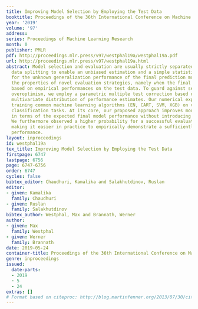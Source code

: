 ```yaml
---
title: Improving Model Selection by Employing the Test Data
booktitle: Proceedings of the 36th International Conference on Machine Learning
year: '2019'
volume: '97'
address: 
series: Proceedings of Machine Learning Research
month: 0
publisher: PMLR
pdf: http://proceedings.mlr.press/v97/westphal19a/westphal19a.pdf
url: http://proceedings.mlr.press/v97/westphal19a.html
abstract: Model selection and evaluation are usually strictly separated by means of
  data splitting to enable an unbiased estimation and a simple statistical inference
  for the unknown generalization performance of the final prediction model. We investigate
  the properties of novel evaluation strategies, namely when the final model is selected
  based on empirical performances on the test data. To guard against selection induced
  overoptimism, we employ a parametric multiple test correction based on the approximate
  multivariate distribution of performance estimates. Our numerical experiments involve
  training common machine learning algorithms (EN, CART, SVM, XGB) on various artificial
  classification tasks. At its core, our proposed approach improves model selection
  in terms of the expected final model performance without introducing overoptimism.
  We furthermore observed a higher probability for a successful evaluation study,
  making it easier in practice to empirically demonstrate a sufficiently high predictive
  performance.
layout: inproceedings
id: westphal19a
tex_title: Improving Model Selection by Employing the Test Data
firstpage: 6747
lastpage: 6756
page: 6747-6756
order: 6747
cycles: false
bibtex_editor: Chaudhuri, Kamalika and Salakhutdinov, Ruslan
editor:
- given: Kamalika
  family: Chaudhuri
- given: Ruslan
  family: Salakhutdinov
bibtex_author: Westphal, Max and Brannath, Werner
author:
- given: Max
  family: Westphal
- given: Werner
  family: Brannath
date: 2019-05-24
container-title: Proceedings of the 36th International Conference on Machine Learning
genre: inproceedings
issued:
  date-parts:
  - 2019
  - 5
  - 24
extras: []
# Format based on citeproc: http://blog.martinfenner.org/2013/07/30/citeproc-yaml-for-bibliographies/
---
```

